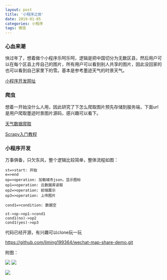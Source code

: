 ```yaml
---
layout: post 
title: '小程序之旅'
date: 2019-01-05
categories: 小程序
tags: 微信
---
```


### 心血来潮

快过年了，想着做个小程序乐呵乐呵，逻辑是把中国切分为无数区县，然后用户可以在每个区县上传自己的图片，所有用户可以看到别人共享的图片，因此没回家的也可以看到自己家里下的雪。基本是参考墨迹天气的时景天气。

[小程序开发网址](https://developers.weixin.qq.com)

### 爬虫

想着一开始没什么人用，因此研究了下怎么爬取图片预先存储到服务端，下面url是用户爬取墨迹时景图片源码，感兴趣可以看下。

[天气数据爬取](https://github.com/xiaojunjie/EarlyBird)

[Scrapy入门教程](https://scrapy-chs.readthedocs.io/zh_CN/0.24/intro/tutorial.html)

### 小程序开发

万事俱备，只欠东风，整个逻辑比较简单，整体流程如图：

```flow
st=>start: 开始
e=>end
op=>operation: 加载城市json，显示图标
op1=>operation: 云数据库读取
op2=>operation: 前端展示
op3=>operation: 上传图片

cond1=>condition: 数据空

st->op->op1->cond1
cond1(no)->op2
cond1(yes)->op3
```

代码已经开源，有兴趣可以clone玩一玩

https://github.com/liming199364/wechat-map-share-demo.git

[](https://github.com/liming199364/wechat-map-share-demo)



附图：

![](/images/posts/mini/1.png)
![](/images/posts/mini/2.png)

![](/images/posts/mini/3.png)